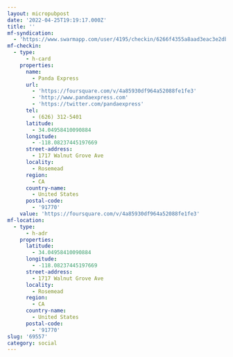 ```yaml
---
layout: micropubpost
date: '2022-04-25T19:19:17.000Z'
title: ''
mf-syndication:
  - 'https://www.swarmapp.com/user/4195/checkin/6266f4355a8aad3eac3e2db8'
mf-checkin:
  - type:
      - h-card
    properties:
      name:
        - Panda Express
      url:
        - 'https://foursquare.com/v/4a85930df964a52088fe1fe3'
        - 'http://www.pandaexpress.com'
        - 'https://twitter.com/pandaexpress'
      tel:
        - (626) 312-5401
      latitude:
        - 34.04958410090884
      longitude:
        - -118.08237445197669
      street-address:
        - 1717 Walnut Grove Ave
      locality:
        - Rosemead
      region:
        - CA
      country-name:
        - United States
      postal-code:
        - '91770'
    value: 'https://foursquare.com/v/4a85930df964a52088fe1fe3'
mf-location:
  - type:
      - h-adr
    properties:
      latitude:
        - 34.04958410090884
      longitude:
        - -118.08237445197669
      street-address:
        - 1717 Walnut Grove Ave
      locality:
        - Rosemead
      region:
        - CA
      country-name:
        - United States
      postal-code:
        - '91770'
slug: '69557'
category: social
---
```

